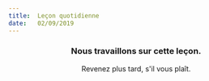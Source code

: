 ```yaml
---
title:  Leçon quotidienne
date:   02/09/2019
---
```


### <center>Nous travaillons sur cette leçon.</center>
<center>Revenez plus tard, s'il vous plaît.</center>